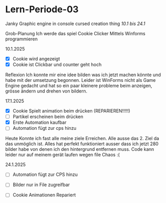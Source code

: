 # Lern-Periode-03
Janky Graphic engine in console cursed creation thing
*10.1 bis 24.1*

Grob-Planung
Ich werde das spiel Cookie Clicker Mittels Winforms programmieren

10.1.2025

- [X] Cookie wird angezeigt
- [X] Cookie ist Clickbar und counter geht hoch

Reflexion
Ich konnte mir eine idee bilden was ich jetzt machen könnte und habe mit der umsetzung begonnen. Leider ist WinForms nicht als Game Engine gedacht und hat so ein paar kleinere probleme beim anzeigen, grösse ändern und drehen von bildern.

17.1.2025

 - [X] Cookie Spielt animation beim drücken (REPARIEREN!!!!!)
 - [ ] Partikel erscheinen beim drücken
 - [X] Erste Automation kaufbar
 - [ ] Automation fügt zur cps hinzu

Heute Konnte ich fast alle meine ziele Erreichen. Alle ausse das 2. Ziel da das unmöglich ist. Alles hat perfekt funktioniert ausser dass ich jetzt 280 bilder habe von denen ich den hintergrund entfernen muss. Code kann leider nur auf meinem gerät laufen wegen file Chaos :(

24.1.2025

 - [ ] Automation fügt zur CPS hinzu
 - [ ] Bilder nur in File zugreifbar
 - [ ] Cookie Animationen Repariert



